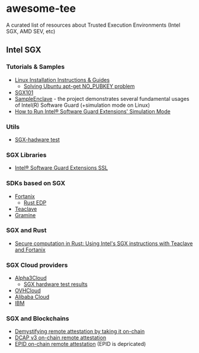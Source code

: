 # awesome-tee
A curated list of resources about Trusted Execution Environments (Intel SGX, AMD SEV, etc)

## Intel SGX
### Tutorials & Samples
- [Linux Installation Instructions & Guides](https://download.01.org/intel-sgx/latest/linux-latest/docs)
   - [Solving Ubuntu apt-get NO_PUBKEY problem](https://github.com/akalmykov/awesome-tee/blob/main/intel-sgx-apt-repo-ubuntu.md)
- [SGX101](https://sgx101.gitbook.io/sgx101/)
- [SampleEnclave](https://github.com/intel/linux-sgx/tree/master/SampleCode/SampleEnclave) - the project demonstrates several fundamental usages of Intel(R) Software Guard (+simulation mode on Linux)
- [How to Run Intel® Software Guard Extensions' Simulation Mode](https://www.intel.com/content/www/us/en/developer/articles/training/usage-of-simulation-mode-in-sgx-enhanced-application.html)

### Utils
- [SGX-hadware test](https://github.com/ayeks/SGX-hardware)

### SGX Libraries
- [Intel® Software Guard Extensions SSL](https://github.com/intel/intel-sgx-ssl)

### SDKs based on SGX
- [Fortanix](https://www.fortanix.com/intel-sgx)
   - [Rust EDP](https://edp.fortanix.com/docs/)
- [Teaclave](https://teaclave.apache.org/)
- [Gramine](https://gramineproject.io/)

### SGX and Rust
- [Secure computation in Rust: Using Intel's SGX instructions with Teaclave and Fortanix](https://blog.lambdaclass.com/secure-computation-in-rust-using-intels-sgx-instructions-with-teaclave-and-fortanix)

### SGX Cloud providers
- [Alpha3Cloud](https://alpha3cloud.com/public-cloud/compute/intel-sgx/)
   - [SGX hardware test results](https://github.com/akalmykov/awesome-tee/blob/main/sgx-hardware-Alpha3Cloud.md)
- [OVHCloud](https://www.ovhcloud.com/en/bare-metal/uc-confidential-computing/)
- [Alibaba Cloud](https://www.alibabacloud.com/help/en/ecs/user-guide/build-an-sgx-encrypted-computing-environment)
- [IBM](https://cloud.ibm.com/docs/bare-metal?topic=bare-metal-bm-server-provision-sgx)
 
### SGX and Blockchains
- [Demystifying remote attestation by taking it on-chain](https://collective.flashbots.net/t/demystifying-remote-attestation-by-taking-it-on-chain/2629)
- [DCAP v3 on-chain remote attestation](https://github.com/automata-network/automata-dcap-v3-attestation)
- [EPID on-chain remote attestation](https://github.com/PufferFinance/rave/) (EPID is depricated)



